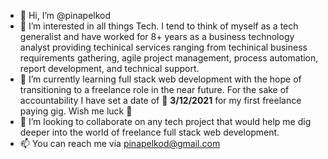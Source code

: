 - 👋 Hi, I’m @pinapelkod
- 👀 I’m interested in all things Tech. I tend to think of myself as a tech generalist and have worked for 8+ years as a business technology analyst providing techinical services ranging from techinical business requirements gathering, agile project management, process automation, report development, and technical support. 
- 🌱 I’m currently learning full stack web development with the hope of transitioning to a freelance role in the near future. For the sake of accountability I have set a date of 📆 **3/12/2021** for my first freelance paying gig. Wish me luck 🤞
- 💞️ I’m looking to collaborate on any tech project that would help me dig deeper into the world of freelance full stack web development.
- 📫 You can reach me via pinapelkod@gmail.com

<!---
pinapelkod/pinapelkod is a ✨ special ✨ repository because its `README.md` (this file) appears on your GitHub profile.
You can click the Preview link to take a look at your changes.
--->
